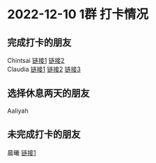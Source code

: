 # 2022-12-10 1群 打卡情况
## 完成打卡的朋友
Chintsai [链接1](http://mmbiz.qpic.cn/mmbiz_jpg/fKBOEML39zr0KNsIicVrHr6ziakiaPN2TPHe6sedDb6UiaBLmm9K6zE1rVmLPYpSXpURrKwFvp0qrAnu8lC9MZUqMA/0) [链接2](http://mmbiz.qpic.cn/mmbiz_jpg/fKBOEML39zr0KNsIicVrHr6ziakiaPN2TPHMjvozvsk28KuxuoNv78ticY8xnYwSg2M0vQfojhJ34ulMmKPP5ChrKw/0) <br>Claudia [链接1](http://mmbiz.qpic.cn/mmbiz_jpg/EqM704vBbWCBWbPueZN7E3DKiahHfluVjQKuKLx7xekmGL1XT4Y8sOLW3KPOJBKWNRkOWyfp0kfrepae6BCNJfA/0) [链接2](http://mmbiz.qpic.cn/mmbiz_jpg/EqM704vBbWCBWbPueZN7E3DKiahHfluVjMy6130dCCFicfXkL2ibGRsE3uENEJFauOicZvPodOic9AYSqZANvpzNCGg/0) [链接3](http://mmbiz.qpic.cn/mmbiz_jpg/EqM704vBbWCBWbPueZN7E3DKiahHfluVjgYDPPCTeltiaJpM8EjvN5FYVgYibPCFloDDRfwxAxhhJ23NbicI50I88w/0) <br>
## 选择休息两天的朋友
Aaliyah

## 未完成打卡的朋友
晨曦 [链接1](http://mmbiz.qpic.cn/mmbiz_jpg/4rYayDxu0jVTQzBmUYzaW9HZZQEODicRDm3uxMfC5wYdiamAMMk2wGricOQLDmRkt4R9kp4bbenhBEeMRBHmyKGWQ/0) <br>
